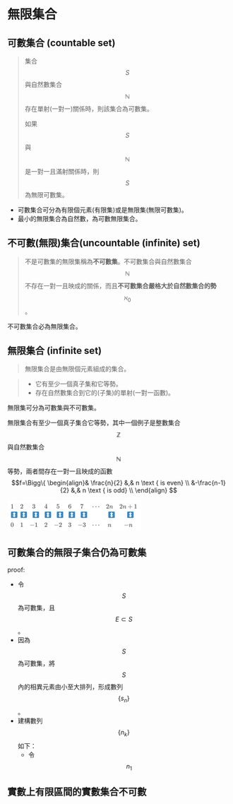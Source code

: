 # 無限集合

## 可數集合 \(countable set\)

> 集合$$S$$與自然數集合$$\mathbb{N}$$存在單射\(一對一\)關係時，則該集合為可數集。
>
> 如果$$S$$與$$\mathbb{N}$$是一對一且滿射關係時，則$$S$$為無限可數集。

* 可數集合可分為有限個元素\(有限集\)或是無限集\(無限可數集\)。
* 最小的無限集合為自然數，為可數無限集合。

## 不可數\(無限\)集合\(uncountable \(infinite\) set\)

> 不是可數集的無限集稱為**不可數集**。不可數集合與自然數集合$$\mathbb{N}$$不存在一對一且映成的關係，而且**不可數集合嚴格大於自然數集合的勢**$$\aleph_0$$。

不可數集合必為無限集合。

## 無限集合 \(infinite set\)

> 無限集合是由無限個元素組成的集合。

> * 它有至少一個真子集和它等勢。
> * 存在自然數集合到它的\(子集\)的單射\(一對一函數\)。

無限集可分為可數集與不可數集。

無限集合有至少一個真子集合它等勢，其中一個例子是整數集合$$\mathbb{Z}$$與自然數集合$$\mathbb{N}$$等勢，兩者間存在一對一且映成的函數$$f=\Bigg\{ \begin{align}& \frac{n}{2} &,& n \text { is even} \\ &-\frac{n-1}{2} &,& n \text { is odd} \\ \end{align} $$

![&#x81EA;&#x7136;&#x6578;&#x8207;&#x6574;&#x6578;&#x70BA;&#x7B49;&#x50F9;&#x7684;&#x96C6;&#x5408;](../../.gitbook/assets/natural_integer_mapping.png)

## 可數集合的無限子集合仍為可數集

proof:

* 令$$S$$為可數集，且$$E \subset S$$。
* 因為$$S$$為可數集，將$$S$$內的相異元素由小至大排列，形成數列$$\{s_n\}$$。
* 建構數列 $$\{n_k\}$$如下：
  * 令$$n_1$$



## 實數上有限區間的實數集合不可數






